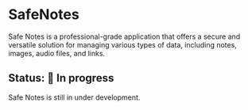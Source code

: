 # SafeNotes
Safe Notes is a professional-grade application that offers a secure and versatile solution for managing various types of data, including notes, images, audio files, and links.

## Status: 🚧 In progress
Safe Notes is still in under development.
